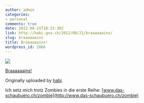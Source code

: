 ```yaml
---
author: admin
categories:
- personal
comments: true
date: 2012-08-21T18:23:30Z
link: http://habi.gna.ch/2012/08/21/braaaaaains/
slug: braaaaaains
title: Braaaaaains!
wordpress_id: 2866
---
```


[![](http://farm8.staticflickr.com/7255/7832723784_98bf57d685_m.jpg)](http://www.flickr.com/photos/habi/7832723784/)
   

 
  [Braaaaaains!](http://www.flickr.com/photos/habi/7832723784/)
    

  Originally uploaded by [habi](http://www.flickr.com/photos/habi/).
 



Ich setz mich trotz Zombies in die erste Reihe: [www.das-schaubuero.ch/zombie](http://www.das-schaubuero.ch/zombie)
  


